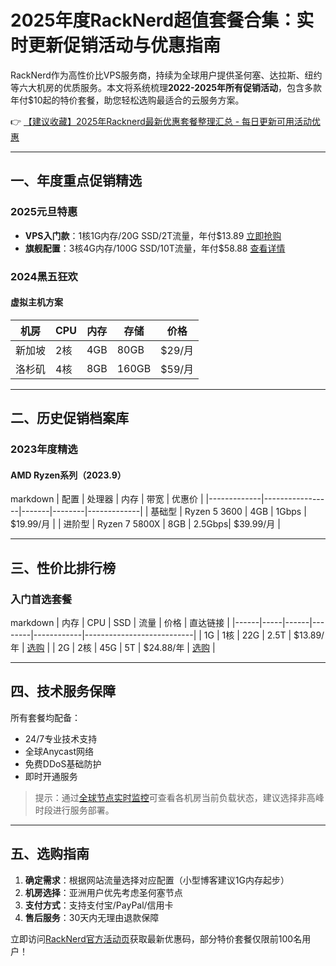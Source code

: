# 2025年度RackNerd超值套餐合集：实时更新促销活动与优惠指南

RackNerd作为高性价比VPS服务商，持续为全球用户提供圣何塞、达拉斯、纽约等六大机房的优质服务。本文将系统梳理**2022-2025年所有促销活动**，包含多款年付$10起的特价套餐，助您轻松选购最适合的云服务方案。

👉 [【建议收藏】2025年Racknerd最新优惠套餐整理汇总 - 每日更新可用活动优惠](https://bit.ly/Rack_Nerd)

---

## 一、年度重点促销精选
### 2025元旦特惠
- **VPS入门款**：1核1G内存/20G SSD/2T流量，年付$13.89 [立即抢购](https://bit.ly/Rack_Nerd)
- **旗舰配置**：3核4G内存/100G SSD/10T流量，年付$58.88 [查看详情](https://bit.ly/Rack_Nerd)

### 2024黑五狂欢
#### 虚拟主机方案
| 机房        | CPU   | 内存  | 存储  | 价格       |
|-------------|-------|-------|-------|------------|
| 新加坡      | 2核   | 4GB   | 80GB  | $29/月     |
| 洛杉矶      | 4核   | 8GB   | 160GB | $59/月     |

---

## 二、历史促销档案库
### 2023年度精选
#### AMD Ryzen系列（2023.9）
markdown
| 配置        | 处理器          | 内存  | 带宽   | 优惠价      |
|-------------|-----------------|-------|--------|-------------|
| 基础型      | Ryzen 5 3600   | 4GB   | 1Gbps  | $19.99/月   |
| 进阶型      | Ryzen 7 5800X  | 8GB   | 2.5Gbps| $39.99/月   |

---

## 三、性价比排行榜
### 入门首选套餐
markdown
| 内存 | CPU | SSD  | 流量   | 价格       | 直达链接                  |
|------|-----|------|--------|------------|---------------------------|
| 1G   | 1核 | 22G  | 2.5T   | $13.89/年 | [选购](https://bit.ly/Rack_Nerd) |
| 2G   | 2核 | 45G  | 5T     | $24.88/年 | [选购](https://bit.ly/Rack_Nerd) |

---

## 四、技术服务保障
所有套餐均配备：
- 24/7专业技术支持
- 全球Anycast网络
- 免费DDoS基础防护
- 即时开通服务

> 提示：通过[全球节点实时监控](https://bit.ly/Rack_Nerd)可查看各机房当前负载状态，建议选择非高峰时段进行服务部署。

---

## 五、选购指南
1. **确定需求**：根据网站流量选择对应配置（小型博客建议1G内存起步）
2. **机房选择**：亚洲用户优先考虑圣何塞节点
3. **支付方式**：支持支付宝/PayPal/信用卡
4. **售后服务**：30天内无理由退款保障

立即访问[RackNerd官方活动页](https://bit.ly/Rack_Nerd)获取最新优惠码，部分特价套餐仅限前100名用户！